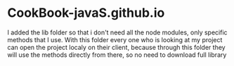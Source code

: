 # CookBook-javaS.github.io

I added the lib folder so that i don't need all the node modules, only specific methods that I use. With this folder every one who is looking at my project can 
open the project localy on their client, because through this folder they will use the methods directly from there, so no need to download full library
